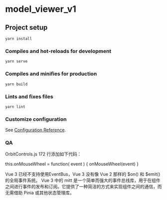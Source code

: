 # model_viewer_v1

## Project setup
```
yarn install
```

### Compiles and hot-reloads for development
```
yarn serve
```

### Compiles and minifies for production
```
yarn build
```

### Lints and fixes files
```
yarn lint
```

### Customize configuration
See [Configuration Reference](https://cli.vuejs.org/config/).

### QA
OrbitControls.js 172 行添加如下代码：

this.onMouseWheel = function( event ) {
    onMouseWheel(event)
}

Vue 3 已经不支持使用EventBus，Vue 3 没有像 Vue 2 那样的 $on() 和 $emit() 的全局事件系统。
Vue 3 中的 mitt 是一个简单而强大的事件总线库，用于在组件之间进行事件的发布和订阅。它提供了一种简洁的方式来实现组件之间的通信，而无需借助 Pinia 或其他状态管理库。